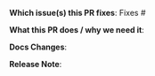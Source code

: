 <!--
Thank you for contributing to CNI!
Please provide the following information to help us make the most of your pull request:
-->

**Which issue(s) this PR fixes**: 
Fixes #

**What this PR does / why we need it**: 

**Docs Changes**:

**Release Note**: 
